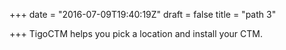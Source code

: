 +++
date = "2016-07-09T19:40:19Z"
draft = false
title = "path 3"

+++
TigoCTM helps you pick a location and install your CTM.